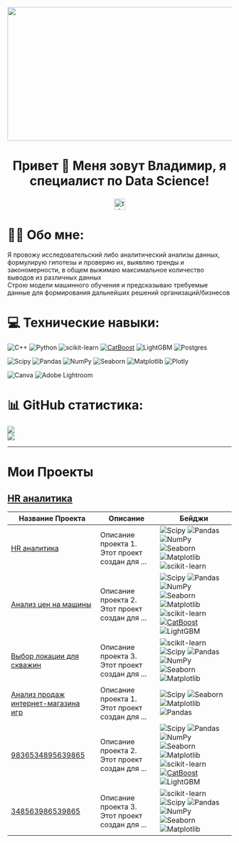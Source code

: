 <br clear="both">

<div align="center">
  <img height="300" width="600" src="https://user-images.githubusercontent.com/74038190/225813708-98b745f2-7d22-48cf-9150-083f1b00d6c9.gif"  />
</div>

###

<h1 align="center">Привет 👋 Меня зовут Владимир, я специалист по Data Science!</h1>

###

<div align="center">
  <a href="https://t.me/vovankalinovskii" target="_blank">
    <img src="https://img.shields.io/static/v1?message=Telegram&logo=telegram&label=&color=2CA5E0&logoColor=white&labelColor=&style=for-the-badge" height="25" alt="telegram logo"  />
  </a>
</div>

###

# 🧑‍💻 Обо мне:
Я провожу исследовательский либо аналитический анализы данных, формулирую гипотезы и проверяю их, выявляю тренды и закономерности, в общем выжимаю максимальное количество выводов из различных данных       
Строю модели машинного обучения и предсказываю требуемые данные для формирования дальнейших решений организаций/бизнесов


# 💻 Технические навыки:
![C++](https://img.shields.io/badge/c++-%2300599C.svg?style=for-the-badge&logo=c%2B%2B&logoColor=white) 
![Python](https://img.shields.io/badge/python-3670A0?style=for-the-badge&logo=python&logoColor=ffdd54)
![scikit-learn](https://img.shields.io/badge/scikit--learn-%23F7931E.svg?style=for-the-badge&logo=scikit-learn&logoColor=white)
[![CatBoost](https://img.shields.io/badge/CatBoost-%232671E5.svg?style=for-the-badge&logo=catboost&logoColor=white)](https://catboost.ai/)
![LightGBM](https://img.shields.io/badge/LightGBM-%2364B02E.svg?style=for-the-badge&logo=lightgbm&logoColor=white)
![Postgres](https://img.shields.io/badge/postgres-%23316192.svg?style=for-the-badge&logo=postgresql&logoColor=white) 

![Scipy](https://img.shields.io/badge/SciPy-%230C55A5.svg?style=for-the-badge&logo=scipy&logoColor=%white)
![Pandas](https://img.shields.io/badge/pandas-%23150458.svg?style=for-the-badge&logo=pandas&logoColor=white) 
![NumPy](https://img.shields.io/badge/numpy-%23013243.svg?style=for-the-badge&logo=numpy&logoColor=white) 
![Seaborn](https://img.shields.io/badge/Seaborn-%230095D5.svg?style=for-the-badge&logo=seaborn&logoColor=white)
![Matplotlib](https://img.shields.io/badge/Matplotlib-%23ffffff.svg?style=for-the-badge&logo=Matplotlib&logoColor=black) 
![Plotly](https://img.shields.io/badge/Plotly-%233F4F75.svg?style=for-the-badge&logo=plotly&logoColor=white) 

![Canva](https://img.shields.io/badge/Canva-%2300C4CC.svg?style=for-the-badge&logo=Canva&logoColor=white) 
![Adobe Lightroom](https://img.shields.io/badge/Adobe%20Lightroom-31A8FF.svg?style=for-the-badge&logo=Adobe%20Lightroom&logoColor=white) 


# 📊 GitHub статистика:
![](https://github-readme-streak-stats.herokuapp.com/?user=underplintus&theme=radical&hide_border=false)<br/>
![](https://github-readme-stats.vercel.app/api/top-langs/?username=underplintus&theme=radical&hide_border=false&include_all_commits=false&count_private=false&layout=compact)

          
---
# Мои Проекты

## [HR аналитика](https://github.com/underplintus/Portfolio/blob/main/HR)

| Название Проекта | Описание       | Бейджи                                             |
|------------------|----------------|----------------------------------------------------|
| [HR аналитика](https://github.com/underplintus/Portfolio/blob/main/HR)        | Описание проекта 1. Этот проект создан для ... | ![Scipy](https://img.shields.io/badge/SciPy-%230C55A5.svg?style=flat-square&logo=scipy&logoColor=%white) ![Pandas](https://img.shields.io/badge/pandas-%23150458.svg?style=flat-square&logo=pandas&logoColor=white) ![NumPy](https://img.shields.io/badge/numpy-%23013243.svg?style=flat-square&logo=numpy&logoColor=white) ![Seaborn](https://img.shields.io/badge/Seaborn-%230095D5.svg?style=flat-square&logo=seaborn&logoColor=white) ![Matplotlib](https://img.shields.io/badge/Matplotlib-%23ffffff.svg?style=flat-square&logo=Matplotlib&logoColor=black) ![scikit-learn](https://img.shields.io/badge/scikit--learn-%23F7931E.svg?style=flat-square&logo=scikit-learn&logoColor=white) |
| [Анализ цен на машины](https://github.com/underplintus/Portfolio/blob/main/car_cost)        | Описание проекта 2. Этот проект создан для ... | ![Scipy](https://img.shields.io/badge/SciPy-%230C55A5.svg?style=flat-square&logo=scipy&logoColor=%white) ![Pandas](https://img.shields.io/badge/pandas-%23150458.svg?style=flat-square&logo=pandas&logoColor=white) ![NumPy](https://img.shields.io/badge/numpy-%23013243.svg?style=flat-square&logo=numpy&logoColor=white) ![Seaborn](https://img.shields.io/badge/Seaborn-%230095D5.svg?style=flat-square&logo=seaborn&logoColor=white) ![Matplotlib](https://img.shields.io/badge/Matplotlib-%23ffffff.svg?style=flat-square&logo=Matplotlib&logoColor=black) ![scikit-learn](https://img.shields.io/badge/scikit--learn-%23F7931E.svg?style=flat-square&logo=scikit-learn&logoColor=white) [![CatBoost](https://img.shields.io/badge/CatBoost-%232671E5.svg?style=flat-square&logo=catboost&logoColor=white)](https://catboost.ai/) ![LightGBM](https://img.shields.io/badge/LightGBM-%2364B02E.svg?style=flat-square&logo=lightgbm&logoColor=white) |
| [Выбор локации для скважин](https://github.com/underplintus/Portfolio/blob/main/expansion_regions)        | Описание проекта 3. Этот проект создан для ... | ![scikit-learn](https://img.shields.io/badge/scikit--learn-%23F7931E.svg?style=flat-square&logo=scikit-learn&logoColor=white) ![Scipy](https://img.shields.io/badge/SciPy-%230C55A5.svg?style=flat-square&logo=scipy&logoColor=%white) ![Pandas](https://img.shields.io/badge/pandas-%23150458.svg?style=flat-square&logo=pandas&logoColor=white) ![NumPy](https://img.shields.io/badge/numpy-%23013243.svg?style=flat-square&logo=numpy&logoColor=white) ![Seaborn](https://img.shields.io/badge/Seaborn-%230095D5.svg?style=flat-square&logo=seaborn&logoColor=white) ![Matplotlib](https://img.shields.io/badge/Matplotlib-%23ffffff.svg?style=flat-square&logo=Matplotlib&logoColor=black) |
| [Анализ продаж интернет-магазина игр](https://github.com/underplintus/Portfolio/blob/main/games)        | Описание проекта 1. Этот проект создан для ... | ![Scipy](https://img.shields.io/badge/SciPy-%230C55A5.svg?style=flat-square&logo=scipy&logoColor=%white) ![Seaborn](https://img.shields.io/badge/Seaborn-%230095D5.svg?style=flat-square&logo=seaborn&logoColor=white) ![Matplotlib](https://img.shields.io/badge/Matplotlib-%23ffffff.svg?style=flat-square&logo=Matplotlib&logoColor=black) ![Pandas](https://img.shields.io/badge/pandas-%23150458.svg?style=flat-square&logo=pandas&logoColor=white)  |
| [9836534895639865](https://github.com/underplintus/Portfolio/blob/main/car_cost)        | Описание проекта 2. Этот проект создан для ... | ![Scipy](https://img.shields.io/badge/SciPy-%230C55A5.svg?style=flat-square&logo=scipy&logoColor=%white) ![Pandas](https://img.shields.io/badge/pandas-%23150458.svg?style=flat-square&logo=pandas&logoColor=white) ![NumPy](https://img.shields.io/badge/numpy-%23013243.svg?style=flat-square&logo=numpy&logoColor=white) ![Seaborn](https://img.shields.io/badge/Seaborn-%230095D5.svg?style=flat-square&logo=seaborn&logoColor=white) ![Matplotlib](https://img.shields.io/badge/Matplotlib-%23ffffff.svg?style=flat-square&logo=Matplotlib&logoColor=black) ![scikit-learn](https://img.shields.io/badge/scikit--learn-%23F7931E.svg?style=flat-square&logo=scikit-learn&logoColor=white) [![CatBoost](https://img.shields.io/badge/CatBoost-%232671E5.svg?style=flat-square&logo=catboost&logoColor=white)](https://catboost.ai/) ![LightGBM](https://img.shields.io/badge/LightGBM-%2364B02E.svg?style=flat-square&logo=lightgbm&logoColor=white) |
| [348563986539865](https://github.com/underplintus/Portfolio/blob/main/expansion_regions)        | Описание проекта 3. Этот проект создан для ... | ![scikit-learn](https://img.shields.io/badge/scikit--learn-%23F7931E.svg?style=flat-square&logo=scikit-learn&logoColor=white) ![Scipy](https://img.shields.io/badge/SciPy-%230C55A5.svg?style=flat-square&logo=scipy&logoColor=%white) ![Pandas](https://img.shields.io/badge/pandas-%23150458.svg?style=flat-square&logo=pandas&logoColor=white) ![NumPy](https://img.shields.io/badge/numpy-%23013243.svg?style=flat-square&logo=numpy&logoColor=white) ![Seaborn](https://img.shields.io/badge/Seaborn-%230095D5.svg?style=flat-square&logo=seaborn&logoColor=white) ![Matplotlib](https://img.shields.io/badge/Matplotlib-%23ffffff.svg?style=flat-square&logo=Matplotlib&logoColor=black) |



